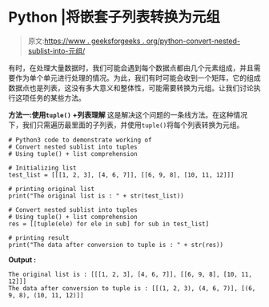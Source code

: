 # Python |将嵌套子列表转换为元组

> 原文:[https://www . geeksforgeeks . org/python-convert-nested-sublist-into-元组/](https://www.geeksforgeeks.org/python-convert-nested-sublist-into-tuples/)

有时，在处理大量数据时，我们可能会遇到每个数据点都由几个元素组成，并且需要作为单个单元进行处理的情况。为此，我们有时可能会收到一个矩阵，它的组成数据点也是列表，这没有多大意义和整体性，可能需要转换为元组。让我们讨论执行这项任务的某些方法。

**方法一:使用`tuple()` +列表理解**
这是解决这个问题的一条线方法。在这种情况下，我们只需遍历最里面的子列表，并使用`tuple()`将每个列表转换为元组。

```
# Python3 code to demonstrate working of
# Convert nested sublist into tuples
# Using tuple() + list comprehension

# Initializing list
test_list = [[[1, 2, 3], [4, 6, 7]], [[6, 9, 8], [10, 11, 12]]]

# printing original list
print("The original list is : " + str(test_list))

# Convert nested sublist into tuples
# Using tuple() + list comprehension
res = [[tuple(ele) for ele in sub] for sub in test_list]

# printing result
print("The data after conversion to tuple is : " + str(res))
```

**Output :**

```
The original list is : [[[1, 2, 3], [4, 6, 7]], [[6, 9, 8], [10, 11, 12]]]
The data after conversion to tuple is : [[(1, 2, 3), (4, 6, 7)], [(6, 9, 8), (10, 11, 12)]]

```